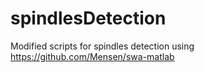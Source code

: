 # spindlesDetection

Modified scripts for spindles detection using https://github.com/Mensen/swa-matlab
